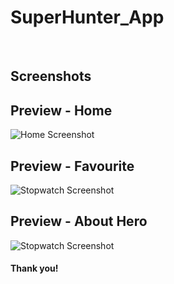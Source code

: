 # SuperHunter_App

<br>

## Screenshots <br>
## Preview - Home <br>
  <img src="C:\Users\kotha\OneDrive\Pictures\Screenshots\Screenshot (24).png" alt="Home Screenshot" srcset=""> <br>
## Preview - Favourite <br>
  <img src="C:\Users\kotha\OneDrive\Pictures\Screenshots\Screenshot (26).png" alt="Stopwatch Screenshot" srcset=""> <br>
## Preview - About Hero <br>
  <img src="C:\Users\kotha\OneDrive\Pictures\Screenshots\Screenshot (25).png" alt="Stopwatch Screenshot" srcset=""> <br>

#### Thank you!



